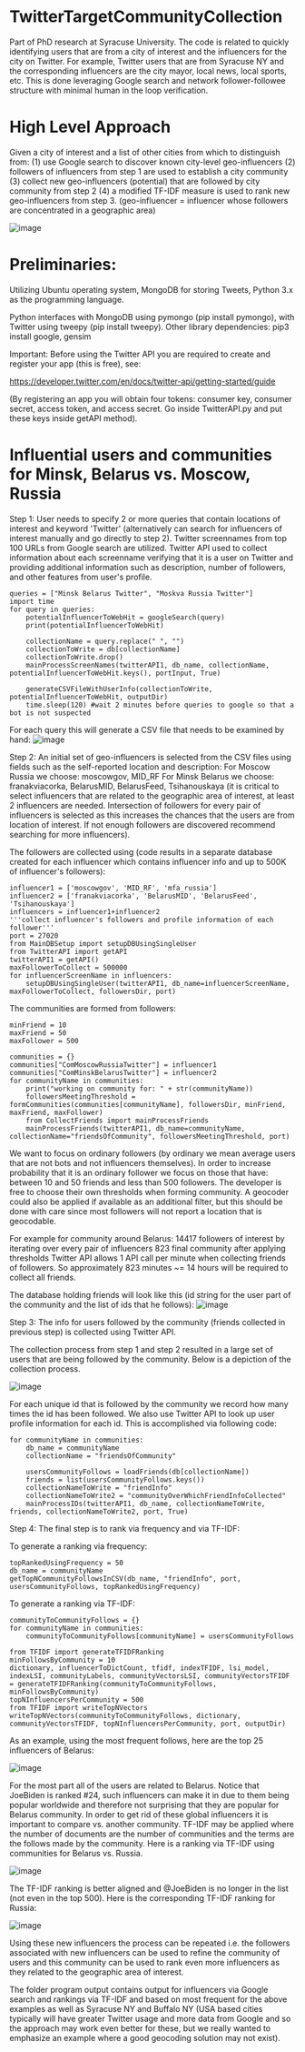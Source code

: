 # TwitterTargetCommunityCollection
Part of PhD research at Syracuse University. The code is related to quickly identifying users that are from a city of interest and the influencers for the city on Twitter. For example, Twitter users that are from Syracuse NY and the corresponding influencers are the city mayor, local news, local sports, etc. This is done leveraging Google search and network follower-followee structure with minimal human in the loop verification.

# High Level Approach
Given a city of interest and a list of other cities from which to distinguish from:
(1) use Google search to discover known city-level geo-influencers
(2) followers of influencers from step 1 are used to establish a city community
(3) collect new geo-influencers (potential) that are followed by city community from step 2
(4) a modified TF-IDF measure is used to rank new geo-influencers from step 3. 
(geo-influencer = influencer whose followers are concentrated in a geographic area)

![image](https://user-images.githubusercontent.com/80060152/111801025-eb60c800-88a2-11eb-9756-86dd51585db3.png)

# Preliminaries:

Utilizing Ubuntu operating system, MongoDB for storing Tweets, Python 3.x as the programming language.

Python interfaces with MongoDB using pymongo (pip install pymongo), with Twitter using tweepy (pip install tweepy). Other library dependencies: pip3 install google, gensim

Important: Before using the Twitter API you are required to create and register your app (this is free), see:

https://developer.twitter.com/en/docs/twitter-api/getting-started/guide

(By registering an app you will obtain four tokens: consumer key, consumer secret, access token, and access secret. Go inside TwitterAPI.py and put these keys inside getAPI method).

# Influential users and communities for Minsk, Belarus vs. Moscow, Russia
Step 1: User needs to specify 2 or more queries that contain locations of interest and keyword 'Twitter' (alternatively can search for influencers of interest manually and go directly to step 2). Twitter screennames from top 100 URLs from Google search are utilized. Twitter API used to collect information about each screenname verifying that it is a user on Twitter and providing additional information such as description, number of followers, and other features from user's profile.

    queries = ["Minsk Belarus Twitter", "Moskva Russia Twitter"]
    import time
    for query in queries:
        potentialInfluencerToWebHit = googleSearch(query)
        print(potentialInfluencerToWebHit)

        collectionName = query.replace(" ", "")
        collectionToWrite = db[collectionName]
        collectionToWrite.drop()
        mainProcessScreenNames(twitterAPI1, db_name, collectionName, potentialInfluencerToWebHit.keys(), portInput, True)

        generateCSVFileWithUserInfo(collectionToWrite, potentialInfluencerToWebHit, outputDir)
        time.sleep(120) #wait 2 minutes before queries to google so that a bot is not suspected


For each query this will generate a CSV file that needs to be examined by hand:
![image](https://user-images.githubusercontent.com/80060152/111919672-94edb800-8a61-11eb-8ecd-4f4c98b33854.png)

Step 2: An initial set of geo-influencers is selected from the CSV files using fields such as the self-reported location and description:
For Moscow Russia we choose: moscowgov, MID_RF
For Minsk Belarus we choose: franakviacorka, BelarusMID, BelarusFeed, Tsihanouskaya
(it is critical to select influencers that are related to the geographic area of interest, at least 2 influencers are needed. Intersection of followers for every pair of influencers is selected as this increases the chances that the users are from location of interest. If not enough followers are discovered recommend searching for more influencers).

The followers are collected using (code results in a separate database created for each influencer which contains influencer info and up to 500K of influencer's followers):

    influencer1 = ['moscowgov', 'MID_RF', 'mfa_russia']
    influencer2 = ['franakviacorka', 'BelarusMID', 'BelarusFeed', 'Tsihanouskaya']
    influencers = influencer1+influencer2
    '''collect influencer's followers and profile information of each follower'''
    port = 27020
    from MainDBSetup import setupDBUsingSingleUser
    from TwitterAPI import getAPI
    twitterAPI1 = getAPI()
    maxFollowerToCollect = 500000
    for influencerScreenName in influencers:
        setupDBUsingSingleUser(twitterAPI1, db_name=influencerScreenName, maxFollowerToCollect, followersDir, port)

The communities are formed from followers:

    minFriend = 10
    maxFriend = 50
    maxFollower = 500

    communities = {}
    communities["ComMoscowRussiaTwitter"] = influencer1
    communities["ComMinskBelarusTwitter"] = influencer2
    for communityName in communities:
        print("working on community for: " + str(communityName))
        followersMeetingThreshold = formCommunities(communities[communityName], followersDir, minFriend, maxFriend, maxFollower)
        from CollectFriends import mainProcessFriends
        mainProcessFriends(twitterAPI1, db_name=communityName, collectionName="friendsOfCommunity", followersMeetingThreshold, port)

We want to focus on ordinary followers (by ordinary we mean average users that are not bots and not influencers themselves). In order to increase probability that it is an ordinary follower we focus on those that have: between 10 and 50 friends and less than 500 followers. The developer is free to choose their own thresholds when forming community. A geocoder could also be applied if available as an additional filter, but this should be done with care since most followers will not report a location that is geocodable.

For example for community around Belarus:
14417 followers of interest by iterating over every pair of influencers
823 final community after applying thresholds
Twitter API allows 1 API call per minute when collecting friends of followers. So approximately 823 minutes ~= 14 hours will be required to collect all friends.

The database holding friends will look like this (id string for the user part of the community and the list of ids that he follows):
![image](https://user-images.githubusercontent.com/80060152/111842545-000a8380-88d6-11eb-916f-47824b797d8b.png)

Step 3: The info for users followed by the community (friends collected in previous step) is collected using Twitter API.

The collection process from step 1 and step 2 resulted in a large set of users that are being followed by the community. Below is a depiction of the collection process.

![image](https://user-images.githubusercontent.com/80060152/111843399-79ef3c80-88d7-11eb-957f-90300ee156f1.png)

For each unique id that is followed by the community we record how many times the id has been followed. We also use Twitter API to look up user profile information for each id. This is accomplished via following code:

    for communityName in communities:
        db_name = communityName
        collectionName = "friendsOfCommunity"

        usersCommunityFollows = loadFriends(db[collectionName])
        friends = list(usersCommunityFollows.keys())
        collectionNameToWrite = "friendInfo"
        collectionNameToWrite2 = "communityOverWhichFriendInfoCollected"
        mainProcessIDs(twitterAPI1, db_name, collectionNameToWrite, friends, collectionNameToWrite2, port, True)

Step 4: The final step is to rank via frequency and via TF-IDF:

To generate a ranking via frequency:

    topRankedUsingFrequency = 50
    db_name = communityName
    getTopNCommunityFollowsInCSV(db_name, "friendInfo", port, usersCommunityFollows, topRankedUsingFrequency)

To generate a ranking via TF-IDF:

    communityToCommunityFollows = {}
    for communityName in communities:
        communityToCommunityFollows[communityName] = usersCommunityFollows
        
    from TFIDF import generateTFIDFRanking
    minFollowsByCommunity = 10
    dictionary, influencerToDictCount, tfidf, indexTFIDF, lsi_model, indexLSI, communityLabels, communityVectorsLSI, communityVectorsTFIDF = generateTFIDFRanking(communityToCommunityFollows, minFollowsByCommunity)
    topNInfluencersPerCommunity = 500
    from TFIDF import writeTopNVectors
    writeTopNVectors(communityToCommunityFollows, dictionary, communityVectorsTFIDF, topNInfluencersPerCommunity, port, outputDir)

As an example, using the most frequent follows, here are the top 25 influencers of Belarus:

![image](https://user-images.githubusercontent.com/80060152/111918679-a1bbdd00-8a5c-11eb-8452-29dad674cd5a.png)

For the most part all of the users are related to Belarus. Notice that JoeBiden is ranked #24, such influencers can make it in due to them being popular worldwide and therefore not surprising that they are popular for Belarus community. In order to get rid of these global influencers it is important to compare vs. another community. TF-IDF may be applied where the number of documents are the number of communities and the terms are the follows made by the community. Here is a ranking via TF-IDF using communities for Belarus vs. Russia.

![image](https://user-images.githubusercontent.com/80060152/111919151-daf54c80-8a5e-11eb-9b17-e8724feab517.png)

The TF-IDF ranking is better aligned and @JoeBiden is no longer in the list (not even in the top 500). Here is the corresponding TF-IDF ranking for Russia:

![image](https://user-images.githubusercontent.com/80060152/111919130-b7ca9d00-8a5e-11eb-8382-f2fd33bfa730.png)

Using these new influencers the process can be repeated i.e. the followers associated with new influencers can be used to refine the community of users and this community can be used to rank even more influencers as they related to the geographic area of interest.

The folder program output contains output for influencers via Google search and rankings via TF-IDF and based on most frequent for the above examples as well as Syracuse NY and Buffalo NY (USA based cities typically will have greater Twitter usage and more data from Google and so the approach may work even better for these, but we really wanted to emphasize an example where a good geocoding solution may not exist).










